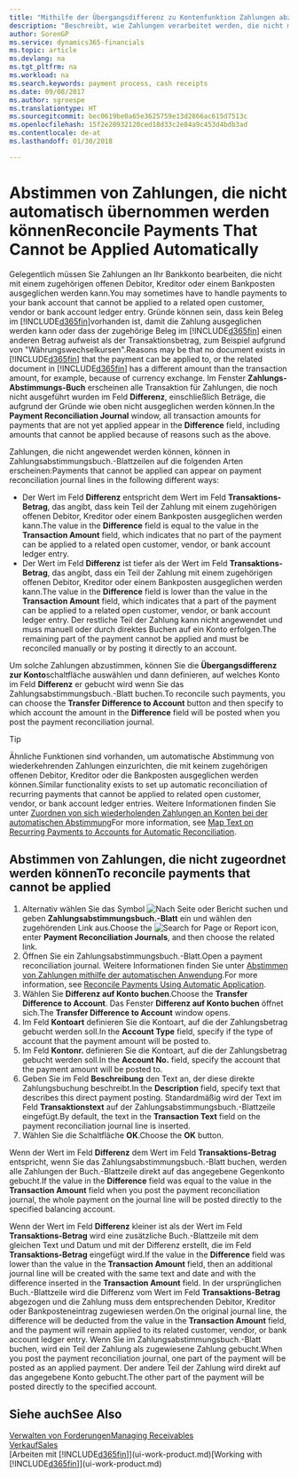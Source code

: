 ```yaml
---
title: "Mithilfe der Übergangsdifferenz zu Kontenfunktion Zahlungen abzustimmen| Microsoft Docs"
description: "Beschreibt, wie Zahlungen verarbeitet werden, die nicht mit einem Beleg ausgeglichen werden können - beispielsweise wenn ein Wechselkurs Beträge bucht, die sich unterscheiden."
author: SorenGP
ms.service: dynamics365-financials
ms.topic: article
ms.devlang: na
ms.tgt_pltfrm: na
ms.workload: na
ms.search.keywords: payment process, cash receipts
ms.date: 09/08/2017
ms.author: sgroespe
ms.translationtype: HT
ms.sourcegitcommit: bec0619be0a65e3625759e13d2866ac615d7513c
ms.openlocfilehash: 15f2e20932120ced18d33c2e84a9c453d4bdb3ad
ms.contentlocale: de-at
ms.lasthandoff: 01/30/2018

---
```

# <a name="reconcile-payments-that-cannot-be-applied-automatically"></a><span data-ttu-id="b35cb-103">Abstimmen von Zahlungen, die nicht automatisch übernommen werden können</span><span class="sxs-lookup"><span data-stu-id="b35cb-103">Reconcile Payments That Cannot be Applied Automatically</span></span>
<span data-ttu-id="b35cb-104">Gelegentlich müssen Sie Zahlungen an Ihr Bankkonto bearbeiten, die nicht mit einem zugehörigen offenen Debitor, Kreditor oder einem Bankposten ausgeglichen werden kann.</span><span class="sxs-lookup"><span data-stu-id="b35cb-104">You may sometimes have to handle payments to your bank account that cannot be applied to a related open customer, vendor or bank account ledger entry.</span></span> <span data-ttu-id="b35cb-105">Gründe können sein, dass kein Beleg im [!INCLUDE[d365fin](includes/d365fin_md.md)]vorhanden ist, damit die Zahlung ausgeglichen werden kann oder dass der zugehörige Beleg im [!INCLUDE[d365fin](includes/d365fin_md.md)] einen anderen Betrag aufweist als der Transaktionsbetrag, zum Beispiel aufgrund von "Währungswechselkursen".</span><span class="sxs-lookup"><span data-stu-id="b35cb-105">Reasons may be that no document exists in [!INCLUDE[d365fin](includes/d365fin_md.md)] that the payment can be applied to, or the related document in [!INCLUDE[d365fin](includes/d365fin_md.md)] has a different amount than the transaction amount, for example, because of currency exchange.</span></span> <span data-ttu-id="b35cb-106">Im Fenster **Zahlungs-Abstimmungs-Buch** erscheinen alle Transaktion für Zahlungen, die noch nicht ausgeführt wurden im Feld **Differenz**, einschließlich Beträge, die aufgrund der Gründe wie oben nicht ausgeglichen werden können.</span><span class="sxs-lookup"><span data-stu-id="b35cb-106">In the **Payment Reconciliation Journal** window, all transaction amounts for payments that are not yet applied appear in the **Difference** field, including amounts that cannot be applied because of reasons such as the above.</span></span>

<span data-ttu-id="b35cb-107">Zahlungen, die nicht angewendet werden können, können in Zahlungsabstimmungsbuch.-Blattzeilen auf die folgenden Arten erscheinen:</span><span class="sxs-lookup"><span data-stu-id="b35cb-107">Payments that cannot be applied can appear on payment reconciliation journal lines in the following different ways:</span></span>

* <span data-ttu-id="b35cb-108">Der Wert im Feld **Differenz** entspricht dem Wert im Feld **Transaktions-Betrag**, das angibt, dass kein Teil der Zahlung mit einem zugehörigen offenen Debitor, Kreditor oder einem Bankposten ausgeglichen werden kann.</span><span class="sxs-lookup"><span data-stu-id="b35cb-108">The value in the **Difference** field is equal to the value in the **Transaction Amount** field, which indicates that no part of the payment can be applied to a related open customer, vendor, or bank account ledger entry.</span></span>
* <span data-ttu-id="b35cb-109">Der Wert im Feld **Differenz** ist tiefer als der Wert im Feld **Transaktions-Betrag**, das angibt, dass ein Teil der Zahlung mit einem zugehörigen offenen Debitor, Kreditor oder einem Bankposten ausgeglichen werden kann.</span><span class="sxs-lookup"><span data-stu-id="b35cb-109">The value in the **Difference** field is lower than the value in the **Transaction Amount** field, which indicates that a part of the payment can be applied to a related open customer, vendor, or bank account ledger entry.</span></span> <span data-ttu-id="b35cb-110">Der restliche Teil der Zahlung kann nicht angewendet und muss manuell oder durch direktes Buchen auf ein Konto erfolgen.</span><span class="sxs-lookup"><span data-stu-id="b35cb-110">The remaining part of the payment cannot be applied and must be reconciled manually or by posting it directly to an account.</span></span>

<span data-ttu-id="b35cb-111">Um solche Zahlungen abzustimmen, können Sie die **Übergangsdifferenz zur Konto**schaltfläche auswählen und dann definieren, auf welches Konto im Feld **Differenz** er gebucht wird wenn Sie das Zahlungsabstimmungsbuch.-Blatt buchen.</span><span class="sxs-lookup"><span data-stu-id="b35cb-111">To reconcile such payments, you can choose the **Transfer Difference to Account** button and then specify to which account the amount in the **Difference** field will be posted when you post the payment reconciliation journal.</span></span>

> [!TIP]  
>   <span data-ttu-id="b35cb-112">Ähnliche Funktionen sind vorhanden, um automatische Abstimmung von wiederkehrenden Zahlungen einzurichten, die mit keinem zugehörigen offenen Debitor, Kreditor oder die Bankposten ausgeglichen werden können.</span><span class="sxs-lookup"><span data-stu-id="b35cb-112">Similar functionality exists to set up automatic reconciliation of recurring payments that cannot be applied to related open customer, vendor, or bank account ledger entries.</span></span> <span data-ttu-id="b35cb-113">Weitere Informationen finden Sie unter [Zuordnen von sich wiederholenden Zahlungen an Konten bei der automatischen Abstimmung](receivables-how-map-text-recurring-payments-accounts-auto-reconcilliation.md)</span><span class="sxs-lookup"><span data-stu-id="b35cb-113">For more information, see [Map Text on Recurring Payments to Accounts for Automatic Reconciliation](receivables-how-map-text-recurring-payments-accounts-auto-reconcilliation.md).</span></span>

## <a name="to-reconcile-payments-that-cannot-be-applied"></a><span data-ttu-id="b35cb-114">Abstimmen von Zahlungen, die nicht zugeordnet werden können</span><span class="sxs-lookup"><span data-stu-id="b35cb-114">To reconcile payments that cannot be applied</span></span>
1. <span data-ttu-id="b35cb-115">Alternativ wählen Sie das Symbol ![Nach Seite oder Bericht suchen](media/ui-search/search_small.png "Nach Seite oder Bericht suchen") und geben **Zahlungsabstimmungsbuch.-Blatt** ein und wählen den zugehörenden Link aus.</span><span class="sxs-lookup"><span data-stu-id="b35cb-115">Choose the ![Search for Page or Report](media/ui-search/search_small.png "Search for Page or Report icon") icon, enter **Payment Reconciliation Journals**, and then choose the related link.</span></span>
2. <span data-ttu-id="b35cb-116">Öffnen Sie ein Zahlungsabstimmungsbuch.-Blatt.</span><span class="sxs-lookup"><span data-stu-id="b35cb-116">Open a payment reconciliation journal.</span></span> <span data-ttu-id="b35cb-117">Weitere Informationen finden Sie unter [Abstimmen von Zahlungen mithilfe der automatischen Anwendung](receivables-how-reconcile-payments-auto-application.md).</span><span class="sxs-lookup"><span data-stu-id="b35cb-117">For more information, see [Reconcile Payments Using Automatic Application](receivables-how-reconcile-payments-auto-application.md).</span></span>
3. <span data-ttu-id="b35cb-118">Wählen Sie **Differenz auf Konto buchen**.</span><span class="sxs-lookup"><span data-stu-id="b35cb-118">Choose the **Transfer Difference to Account**.</span></span> <span data-ttu-id="b35cb-119">Das Fenster **Differenz auf Konto buchen** öffnet sich.</span><span class="sxs-lookup"><span data-stu-id="b35cb-119">The **Transfer Difference to Account** window opens.</span></span>
4. <span data-ttu-id="b35cb-120">Im Feld **Kontoart** definieren Sie die Kontoart, auf die der Zahlungsbetrag gebucht werden soll.</span><span class="sxs-lookup"><span data-stu-id="b35cb-120">In the **Account Type** field, specify if the type of account that the payment amount will be posted to.</span></span>
5. <span data-ttu-id="b35cb-121">Im Feld **Kontonr.** definieren Sie die Kontoart, auf die der Zahlungsbetrag gebucht werden soll.</span><span class="sxs-lookup"><span data-stu-id="b35cb-121">In the **Account No.** field, specify the account that the payment amount will be posted to.</span></span>
6. <span data-ttu-id="b35cb-122">Geben Sie im Feld **Beschreibung** den Text an, der diese direkte Zahlungsbuchung beschreibt.</span><span class="sxs-lookup"><span data-stu-id="b35cb-122">In the **Description** field, specify text that describes this direct payment posting.</span></span> <span data-ttu-id="b35cb-123">Standardmäßig wird der Text im Feld **Transaktionstext** auf der Zahlungsabstimmungsbuch.-Blattzeile eingefügt.</span><span class="sxs-lookup"><span data-stu-id="b35cb-123">By default, the text in the **Transaction Text** field on the payment reconciliation journal line is inserted.</span></span>
7. <span data-ttu-id="b35cb-124">Wählen Sie die Schaltfläche **OK**.</span><span class="sxs-lookup"><span data-stu-id="b35cb-124">Choose the **OK** button.</span></span>

<span data-ttu-id="b35cb-125">Wenn der Wert im Feld **Differenz** dem Wert im Feld **Transaktions-Betrag** entspricht, wenn Sie das Zahlungsabstimmungsbuch.-Blatt buchen, werden alle Zahlungen der Buch.-Blattzeile direkt auf das angegebene Gegenkonto gebucht.</span><span class="sxs-lookup"><span data-stu-id="b35cb-125">If the value in the **Difference** field was equal to the value in the **Transaction Amount** field when you post the payment reconciliation journal, the whole payment on the journal line will be posted directly to the specified balancing account.</span></span>

<span data-ttu-id="b35cb-126">Wenn der Wert im Feld **Differenz** kleiner ist als der Wert im Feld **Transaktions-Betrag** wird eine zusätzliche Buch.-Blattzeile mit dem gleichen Text und Datum und mit der Differenz erstellt, die im Feld **Transaktions-Betrag** eingefügt wird.</span><span class="sxs-lookup"><span data-stu-id="b35cb-126">If the value in the **Difference** field was lower than the value in the **Transaction Amount** field, then an additional journal line will be created with the same text and date and with the difference inserted in the **Transaction Amount** field.</span></span> <span data-ttu-id="b35cb-127">In der ursprünglichen Buch.-Blattzeile wird die Differenz vom Wert im Feld **Transaktions-Betrag** abgezogen und die Zahlung muss dem entsprechenden Debitor, Kreditor oder Bankposteneintrag zugewiesen werden.</span><span class="sxs-lookup"><span data-stu-id="b35cb-127">On the original journal line, the difference will be deducted from the value in the **Transaction Amount** field, and the payment will remain applied to its related customer, vendor, or bank account ledger entry.</span></span> <span data-ttu-id="b35cb-128">Wenn Sie im Zahlungsabstimmungsbuch.-Blatt buchen, wird ein Teil der Zahlung als zugewiesene Zahlung gebucht.</span><span class="sxs-lookup"><span data-stu-id="b35cb-128">When you post the payment reconciliation journal, one part of the payment will be posted as an applied payment.</span></span> <span data-ttu-id="b35cb-129">Der andere Teil der Zahlung wird direkt auf das angegebene Konto gebucht.</span><span class="sxs-lookup"><span data-stu-id="b35cb-129">The other part of the payment will be posted directly to the specified account.</span></span>

## <a name="see-also"></a><span data-ttu-id="b35cb-130">Siehe auch</span><span class="sxs-lookup"><span data-stu-id="b35cb-130">See Also</span></span>
[<span data-ttu-id="b35cb-131">Verwalten von Forderungen</span><span class="sxs-lookup"><span data-stu-id="b35cb-131">Managing Receivables</span></span>](receivables-manage-receivables.md)  
[<span data-ttu-id="b35cb-132">Verkauf</span><span class="sxs-lookup"><span data-stu-id="b35cb-132">Sales</span></span>](sales-manage-sales.md)  
<span data-ttu-id="b35cb-133">[Arbeiten mit [!INCLUDE[d365fin](includes/d365fin_md.md)]](ui-work-product.md)</span><span class="sxs-lookup"><span data-stu-id="b35cb-133">[Working with [!INCLUDE[d365fin](includes/d365fin_md.md)]](ui-work-product.md)</span></span>

